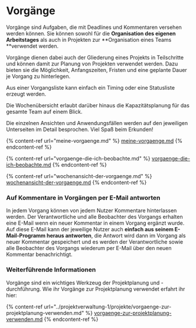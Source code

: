 # Vorgänge

Vorgänge sind Aufgaben, die mit Deadlines und Kommentaren versehen werden können. Sie können sowohl für die **Organisation des eigenen Arbeitstages** als auch in Projekten zur **Organisation eines Teams **verwendet werden.&#x20;

Vorgänge dienen dabei auch der Gliederung eines Projekts in Teilschritte und können damit zur Planung von Projekten verwendet werden. Dazu bieten sie die Möglichkeit, Anfangszeiten, Fristen und eine geplante Dauer je Vorgang zu hinterlegen.&#x20;

Aus einer Vorgangsliste kann einfach ein Timing oder eine Statusliste erzeugt werden.&#x20;

Die Wochenübersicht erlaubt darüber hinaus die Kapazitätsplanung für das gesamte Team auf einem Blick.

Die einzelnen Ansichten und Anwendungsfällen werden auf den jeweiligen Unterseiten im Detail besprochen. Viel Spaß beim Erkunden!

{% content-ref url="meine-vorgaenge.md" %}
[meine-vorgaenge.md](meine-vorgaenge.md)
{% endcontent-ref %}

{% content-ref url="vorgaenge-die-ich-beobachte.md" %}
[vorgaenge-die-ich-beobachte.md](vorgaenge-die-ich-beobachte.md)
{% endcontent-ref %}

{% content-ref url="wochenansicht-der-vorgaenge.md" %}
[wochenansicht-der-vorgaenge.md](wochenansicht-der-vorgaenge.md)
{% endcontent-ref %}

### Auf Kommentare in Vorgängen per E-Mail antworten

In jedem Vorgang können von jedem Nutzer Kommentare hinterlassen werden. Der Verantwortliche und alle Beobachter des Vorgangs erhalten eine E-Mail wenn ein neuer Kommentar in einem Vorgang ergänzt wurde. Auf diese E-Mail kann der jeweilige Nutzer auch **einfach aus seinem E-Mail-Programm heraus antworten**, die Antwort wird dann im Vorgang als neuer Kommentar gespeichert und es werden der Verantwortliche sowie alle Beobachter des Vorgangs wiederum per E-Mail über den neuen Kommentar benachrichtigt.

### Weiterführende Informationen

Vorgänge sind ein wichtiges Werkzeug der Projektplanung und -durchführung. Wie ihr Vorgänge zur Projektplanung verwendet erfahrt ihr hier:

{% content-ref url="../projektverwaltung-1/projekte/vorgaenge-zur-projektplanung-verwenden.md" %}
[vorgaenge-zur-projektplanung-verwenden.md](../projektverwaltung-1/projekte/vorgaenge-zur-projektplanung-verwenden.md)
{% endcontent-ref %}
